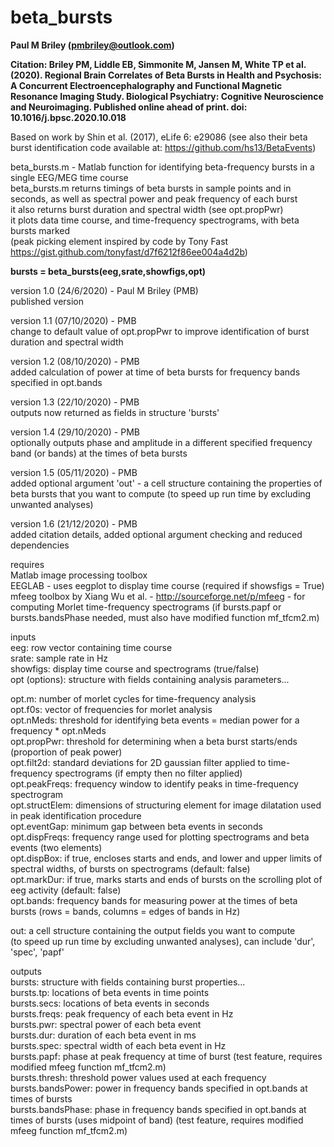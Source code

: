# beta_bursts  
**Paul M Briley (pmbriley@outlook.com)**  
  
**Citation: Briley PM, Liddle EB, Simmonite M, Jansen M, White TP et al. (2020). Regional Brain Correlates of Beta Bursts in Health and Psychosis: A Concurrent Electroencephalography and Functional Magnetic Resonance Imaging Study. Biological Psychiatry: Cognitive Neuroscience and Neuroimaging. Published online ahead of print. doi: 10.1016/j.bpsc.2020.10.018**  
  
Based on work by Shin et al. (2017), eLife 6: e29086 (see also their beta burst identification code available at: https://github.com/hs13/BetaEvents)  
  
beta_bursts.m - Matlab function for identifying beta-frequency bursts in a single EEG/MEG time course  
beta_bursts.m returns timings of beta bursts in sample points and in seconds, as well as spectral power and peak frequency of each burst  
it also returns burst duration and spectral width (see opt.propPwr)  
it plots data time course, and time-frequency spectrograms, with beta bursts marked  
(peak picking element inspired by code by Tony Fast https://gist.github.com/tonyfast/d7f6212f86ee004a4d2b)  
  
**bursts = beta_bursts(eeg,srate,showfigs,opt)**  
  
version 1.0 (24/6/2020) - Paul M Briley (PMB)  
published version  
  
version 1.1 (07/10/2020) - PMB  
change to default value of opt.propPwr to improve identification of burst duration and spectral width  
  
version 1.2 (08/10/2020) - PMB  
added calculation of power at time of beta bursts for frequency bands specified in opt.bands  
  
version 1.3 (22/10/2020) - PMB  
outputs now returned as fields in structure 'bursts'  
  
version 1.4 (29/10/2020) - PMB  
optionally outputs phase and amplitude in a different specified frequency  
band (or bands) at the times of beta bursts  
  
version 1.5 (05/11/2020) - PMB  
added optional argument 'out' - a cell structure containing the properties of beta bursts that you want to compute (to speed up run time by excluding unwanted analyses)  
  
version 1.6 (21/12/2020) - PMB  
added citation details, added optional argument checking and reduced dependencies  
  
requires  
Matlab image processing toolbox  
EEGLAB - uses eegplot to display time course (required if showsfigs = True)  
mfeeg toolbox by Xiang Wu et al. - http://sourceforge.net/p/mfeeg - for computing Morlet time-frequency spectrograms (if bursts.papf or bursts.bandsPhase needed, must also have modified function mf_tfcm2.m)  
  
inputs  
eeg: row vector containing time course  
srate: sample rate in Hz  
showfigs: display time course and spectrograms (true/false)  
opt (options): structure with fields containing analysis parameters...  
  
opt.m: number of morlet cycles for time-frequency analysis  
opt.f0s: vector of frequencies for morlet analysis  
opt.nMeds: threshold for identifying beta events = median power for a frequency * opt.nMeds  
opt.propPwr: threshold for determining when a beta burst starts/ends (proportion of peak power)  
opt.filt2d: standard deviations for 2D gaussian filter applied to time-frequency spectrograms (if empty then no filter applied)  
opt.peakFreqs: frequency window to identify peaks in time-frequency spectrogram  
opt.structElem: dimensions of structuring element for image dilatation used in peak identification procedure  
opt.eventGap: minimum gap between beta events in seconds  
opt.dispFreqs: frequency range used for plotting spectrograms and beta events (two elements)  
opt.dispBox: if true, encloses starts and ends, and lower and upper limits of spectral widths, of bursts on spectrograms (default: false)  
opt.markDur: if true, marks starts and ends of bursts on the scrolling plot of eeg activity (default: false)  
opt.bands: frequency bands for measuring power at the times of beta bursts (rows = bands, columns = edges of bands in Hz)  
  
out: a cell structure containing the output fields you want to compute  
(to speed up run time by excluding unwanted analyses), can include 'dur',  
'spec', 'papf'  
  
outputs  
bursts: structure with fields containing burst properties...  
bursts.tp: locations of beta events in time points  
bursts.secs: locations of beta events in seconds  
bursts.freqs: peak frequency of each beta event in Hz  
bursts.pwr: spectral power of each beta event  
bursts.dur: duration of each beta event in ms  
bursts.spec: spectral width of each beta event in Hz  
bursts.papf: phase at peak frequency at time of burst (test feature, requires modified mfeeg function mf_tfcm2.m)  
bursts.thresh: threshold power values used at each frequency  
bursts.bandsPower: power in frequency bands specified in opt.bands at times of bursts  
bursts.bandsPhase: phase in frequency bands specified in opt.bands at times of bursts (uses midpoint of band) (test feature, requires modified mfeeg function mf_tfcm2.m)  
  
